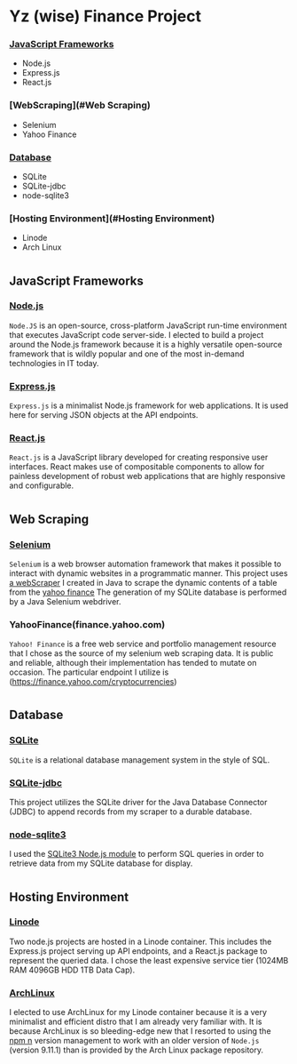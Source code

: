# Yz (wise) Finance Project

### [JavaScript Frameworks](#JavaScriptFrameworks)
- Node.js
- Express.js
- React.js

### [WebScraping](#Web Scraping)
- Selenium
- Yahoo Finance

### [Database](#Database)
- SQLite
- SQLite-jdbc
- node-sqlite3

### [Hosting Environment](#Hosting Environment)
- Linode
- Arch Linux

#
## JavaScript Frameworks
### [Node.js](https://nodejs.org)
`Node.JS` is an open-source, cross-platform JavaScript run-time environment that executes JavaScript code server-side. I elected to build a project around the Node.js framework because it is a highly versatile open-source framework that is wildly popular and one of the most in-demand technologies in IT today. 

### [Express.js](www.reactjs.org)
`Express.js` is a minimalist Node.js framework for web applications. It is used here for serving JSON objects at the API endpoints.

### [React.js](www.reactjs.org)
`React.js` is a JavaScript library developed for creating responsive user interfaces.
React makes use of compositable components to allow for painless development of robust web applications that are highly responsive and configurable.

#
## Web Scraping
### [Selenium](www.seleniumhq.org)
`Selenium` is a web browser automation framework that makes it possible to interact with dynamic websites in a programmatic manner.
This project uses [a webScraper](github.com/fossnik/SeleniumScraper) I created in Java to scrape the dynamic contents of a table from the [yahoo finance](finance.yahoo.com/cryptocurrencies)
The generation of my SQLite database is performed by a Java Selenium webdriver.

### YahooFinance(finance.yahoo.com)
`Yahoo! Finance` is a free web service and portfolio management resource that I chose as the source of my selenium web scraping data. It is public and reliable, although their implementation has tended to mutate on occasion.
The particular endpoint I utilize is (https://finance.yahoo.com/cryptocurrencies)

#
## Database
### [SQLite](sqlite.org)
`SQLite` is a relational database management system in the style of SQL.

### [SQLite-jdbc](http://www.sqlitetutorial.net/sqlite-java/sqlite-jdbc-driver)
This project utilizes the SQLite driver for the Java Database Connector (JDBC) to append records from my scraper to a durable database.

### [node-sqlite3](http://www.sqlitetutorial.net/sqlite-nodejs)
I used the [SQLite3 Node.js module](https://github.com/mapbox/node-sqlite3) to perform SQL queries in order to retrieve data from my SQLite database for display.

#
## Hosting Environment
### [Linode](linode.com)
Two node.js projects are hosted in a Linode container.
This includes the Express.js project serving up API endpoints, and a React.js package to represent the queried data.
I chose the least expensive service tier (1024MB RAM 4096GB HDD 1TB Data Cap).

### [ArchLinux](archlinux.org)
I elected to use ArchLinux for my Linode container because it is a very minimalist and efficient distro that I am already very familiar with.
It is because ArchLinux is so bleeding-edge new that I resorted to using the [npm n](https://www.npmjs.com/package/n) version management to work with an older version of `Node.js` (version 9.11.1) than is provided by the Arch Linux package repository.